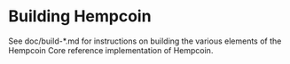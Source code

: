 Building Hempcoin
================

See doc/build-*.md for instructions on building the various
elements of the Hempcoin Core reference implementation of Hempcoin.
